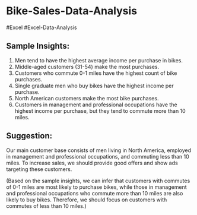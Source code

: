 # Bike-Sales-Data-Analysis

#Excel #Excel-Data-Analysis

Sample Insights:
-
1. Men tend to have the highest average income per purchase in bikes.
2. Middle-aged customers (31-54) make the most purchases.
3. Customers who commute 0-1 miles have the highest count of bike purchases.
4. Single graduate men who buy bikes have the highest income per purchase.
5. North American customers make the most bike purchases.
6. Customers in management and professional occupations have the highest income per purchase, but they tend to commute more than 10 miles.

Suggestion:
-
Our main customer base consists of men living in North America, employed in management and professional occupations, and commuting less than 10 miles. To increase sales, we should provide good offers and show ads targeting these customers.

(Based on the sample insights, we can infer that customers with commutes of 0-1 miles are most likely to purchase bikes, while those in management and professional occupations who commute more than 10 miles are also likely to buy bikes. Therefore, we should focus on customers with commutes of less than 10 miles.)
